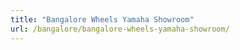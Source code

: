 ```yaml
---
title: "Bangalore Wheels Yamaha Showroom"
url: /bangalore/bangalore-wheels-yamaha-showroom/
---
```

